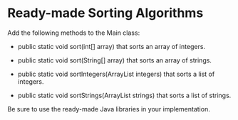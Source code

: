 # Ready-made Sorting Algorithms

Add the following methods to the Main class:

- public static void sort(int[] array) that sorts an array of integers.

- public static void sort(String[] array) that sorts an array of strings.

- public static void sortIntegers(ArrayList<Integer> integers) that sorts a list of integers.

- public static void sortStrings(ArrayList<String> strings) that sorts a list of strings.

Be sure to use the ready-made Java libraries in your implementation.
